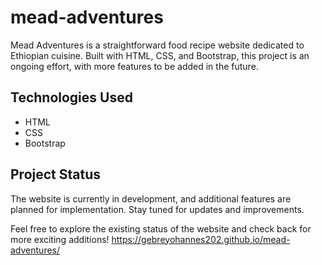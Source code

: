 # mead-adventures

Mead Adventures is a straightforward food recipe website dedicated to Ethiopian cuisine. Built with HTML, CSS, and Bootstrap, this project is an ongoing effort, with more features to be added in the future.

## Technologies Used
- HTML
- CSS
- Bootstrap
  
## Project Status
The website is currently in development, and additional features are planned for implementation. Stay tuned for updates and improvements.

Feel free to explore the existing status of the website and check back for more exciting additions!
https://gebreyohannes202.github.io/mead-adventures/
